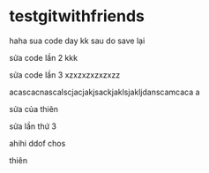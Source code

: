 # testgitwithfriends
haha
sua code day kk sau do save lại


sửa code lần 2 kkk 


sửa code lần 3 xzxzxzxzxzxzz



acascacnascalscjacjakjsackjaklsjakljdanscamcaca a



sửa của thiên 
 
 sửa lần thứ 3







ahihi ddof chos




























thiên 